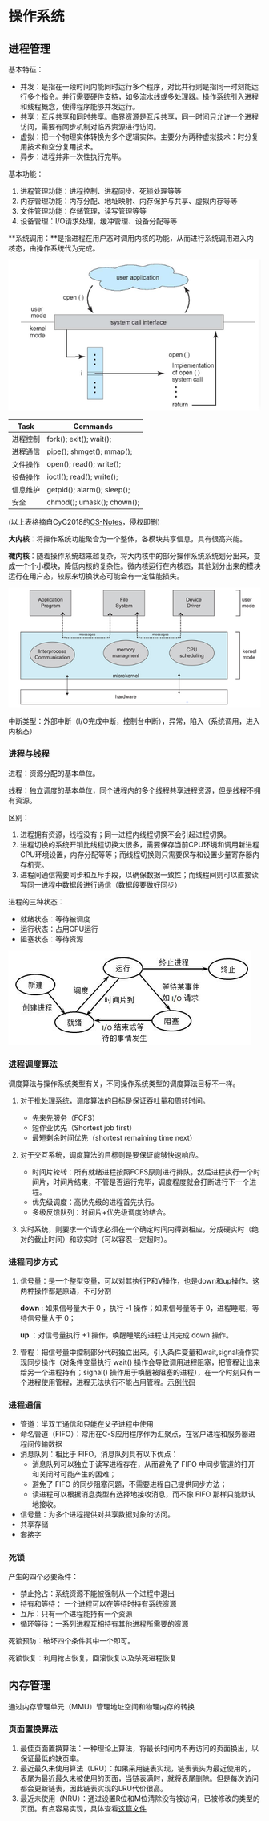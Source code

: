 # 操作系统

## 进程管理

基本特征：

- 并发：是指在一段时间内能同时运行多个程序，对比并行则是指同一时刻能运行多个指令。并行需要硬件支持，如多流水线或多处理器。操作系统引入进程和线程概念，使得程序能够并发运行。
- 共享：互斥共享和同时共享。临界资源是互斥共享，同一时间只允许一个进程访问，需要有同步机制对临界资源进行访问。
- 虚拟：把一个物理实体转换为多个逻辑实体。主要分为两种虚拟技术：时分复用技术和空分复用技术。
- 异步：进程并非一次性执行完毕。



基本功能：

1. 进程管理功能：进程控制、进程同步、死锁处理等等
2. 内存管理功能：内存分配、地址映射、内存保护与共享、虚拟内存等等
3. 文件管理功能：存储管理，读写管理等等
4. 设备管理：I/O请求处理，缓冲管理、设备分配等等



**系统调用：**是指进程在用户态时调用内核的功能，从而进行系统调用进入内核态，由操作系统代为完成。

![](./cs1.png)

| Task     | Commands                    |
| -------- | --------------------------- |
| 进程控制 | fork(); exit(); wait();     |
| 进程通信 | pipe(); shmget(); mmap();   |
| 文件操作 | open(); read(); write();    |
| 设备操作 | ioctl(); read(); write();   |
| 信息维护 | getpid(); alarm(); sleep(); |
| 安全     | chmod(); umask(); chown();  |

(以上表格摘自CyC2018的[CS-Notes](https://github.com/CyC2018/CS-Notes/blob/master/notes/%E8%AE%A1%E7%AE%97%E6%9C%BA%E6%93%8D%E4%BD%9C%E7%B3%BB%E7%BB%9F.md)，侵权即删)



**大内核**：将操作系统功能聚合为一个整体，各模块共享信息，具有很高兴能。

**微内核**：随着操作系统越来越复杂，将大内核中的部分操作系统系统划分出来，变成一个个小模块，降低内核的复杂性。微内核运行在内核态，其他划分出来的模块运行在用户态，较原来切换状态可能会有一定性能损失。

![](./cs2.png)



中断类型：外部中断（I/O完成中断，控制台中断），异常，陷入（系统调用，进入内核态）

### 进程与线程

进程：资源分配的基本单位。



线程：独立调度的基本单位，同个进程内的多个线程共享进程资源，但是线程不拥有资源。



区别：

1. 进程拥有资源，线程没有；同一进程内线程切换不会引起进程切换。
2. 进程切换的系统开销比线程切换大很多，需要保存当前CPU环境和调用新进程CPU环境设置，内存分配等等；而线程切换则只需要保存和设置少量寄存器内存机壳。
3. 进程间通信需要同步和互斥手段，以确保数据一致性；而线程间则可以直接读写同一进程中数据段进行通信（数据段要做好同步）



进程的三种状态：

- 就绪状态：等待被调度
- 运行状态：占用CPU运行
- 阻塞状态：等待资源

![](./cs3.png)

### 进程调度算法

调度算法与操作系统类型有关，不同操作系统类型的调度算法目标不一样。

1. 对于批处理系统，调度算法的目标是保证吞吐量和周转时间。
   - 先来先服务（FCFS）
   - 短作业优先（Shortest job first）
   - 最短剩余时间优先（shortest remaining time next）

2. 对于交互系统，调度算法的目标则是要保证能够快速响应。
   - 时间片轮转：所有就绪进程按照FCFS原则进行排队，然后进程执行一个时间片，时间片结束，不管是否运行完毕，调度程度就会打断进行下一个进程。
   - 优先级调度：高优先级的进程首先执行。
   - 多级反馈队列：时间片+优先级调度的结合。
3. 实时系统，则要求一个请求必须在一个确定时间内得到相应，分成硬实时（绝对的截止时间）和软实时（可以容忍一定超时）。



### 进程同步方式

1. 信号量：是一个整型变量，可以对其执行P和V操作，也是down和up操作。这两种操作都是原语，不可分割

   	**down** : 如果信号量大于 0 ，执行 -1 操作；如果信号量等于 0，进程睡眠，等待信号量大于 0；

   	**up** ：对信号量执行 +1 操作，唤醒睡眠的进程让其完成 down 操作。

2. 管程：把信号量中控制部分代码独立出来，引入条件变量和wait,signal操作实现同步操作（对条件变量执行 wait() 操作会导致调用进程阻塞，把管程让出来给另一个进程持有；signal() 操作用于唤醒被阻塞的进程），在一个时刻只有一个进程使用管程，进程无法执行不能占用管程。[示例代码](https://github.com/CyC2018/CS-Notes/blob/master/notes/%E8%AE%A1%E7%AE%97%E6%9C%BA%E6%93%8D%E4%BD%9C%E7%B3%BB%E7%BB%9F.md#4-%E7%AE%A1%E7%A8%8B)



### 进程通信

- 管道：半双工通信和只能在父子进程中使用
- 命名管道（FIFO）：常用在C-S应用程序作为汇聚点，在客户进程和服务器进程间传输数据
- 消息队列：相比于 FIFO，消息队列具有以下优点：
  - 消息队列可以独立于读写进程存在，从而避免了 FIFO 中同步管道的打开和关闭时可能产生的困难；
  - 避免了 FIFO 的同步阻塞问题，不需要进程自己提供同步方法；
  - 读进程可以根据消息类型有选择地接收消息，而不像 FIFO 那样只能默认地接收。
- 信号量：为多个进程提供对共享数据对象的访问。
- 共享存储
- 套接字



### 死锁

产生的四个必要条件：

- 禁止抢占：系统资源不能被强制从一个进程中退出
- 持有和等待： 一个进程可以在等待时持有系统资源
- 互斥：只有一个进程能持有一个资源
- 循环等待：一系列进程互相持有其他进程所需要的资源



死锁预防：破坏四个条件其中一个即可。



死锁恢复：利用抢占恢复，回滚恢复以及杀死进程恢复



## 内存管理 

通过内存管理单元（MMU）管理地址空间和物理内存的转换



### 页面置换算法

1. 最佳页面置换算法：一种理论上算法，将最长时间内不再访问的页面换出，以保证最低的缺页率。
2. 最近最久未使用算法（LRU）：如果采用链表实现，链表表头为最近使用的，表尾为最近最久未被使用的页面，当链表满时，就将表尾删除。但是每次访问都会更新链表，因此链表实现的LRU代价很高。
3. 最近未使用（NRU）：通过设置R位和M位清除没有被访问，已被修改的类型的页面。有点容易实现，具体查看[这篇文件](http://book.51cto.com/art/200907/138182.htm)